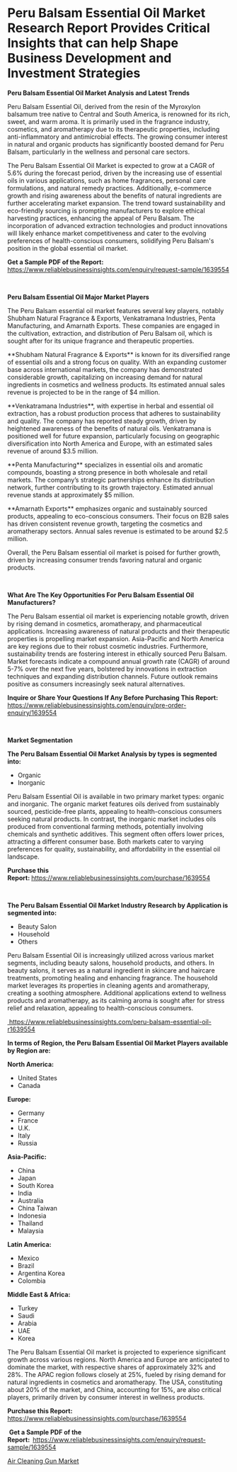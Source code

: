 <p><h1>Peru Balsam Essential Oil Market Research Report Provides Critical Insights that can help Shape Business Development and Investment Strategies</h1></p><p><strong>Peru Balsam Essential Oil Market Analysis and Latest Trends</strong></p>
<p><p>Peru Balsam Essential Oil, derived from the resin of the Myroxylon balsamum tree native to Central and South America, is renowned for its rich, sweet, and warm aroma. It is primarily used in the fragrance industry, cosmetics, and aromatherapy due to its therapeutic properties, including anti-inflammatory and antimicrobial effects. The growing consumer interest in natural and organic products has significantly boosted demand for Peru Balsam, particularly in the wellness and personal care sectors.</p><p>The Peru Balsam Essential Oil Market is expected to grow at a CAGR of 5.6% during the forecast period, driven by the increasing use of essential oils in various applications, such as home fragrances, personal care formulations, and natural remedy practices. Additionally, e-commerce growth and rising awareness about the benefits of natural ingredients are further accelerating market expansion. The trend toward sustainability and eco-friendly sourcing is prompting manufacturers to explore ethical harvesting practices, enhancing the appeal of Peru Balsam. The incorporation of advanced extraction technologies and product innovations will likely enhance market competitiveness and cater to the evolving preferences of health-conscious consumers, solidifying Peru Balsam's position in the global essential oil market.</p></p>
<p><strong>Get a Sample PDF of the Report:&nbsp;</strong> <a href="https://www.reliablebusinessinsights.com/enquiry/request-sample/1639554?utm_campaign=2203&utm_medium=2&utm_source=Github&utm_content=ia&utm_term=08022025&utm_id=peru-balsam-essential-oil">https://www.reliablebusinessinsights.com/enquiry/request-sample/1639554</a></p>
<p>&nbsp;</p>
<p><strong>Peru Balsam Essential Oil Major Market Players</strong></p>
<p><p>The Peru Balsam essential oil market features several key players, notably Shubham Natural Fragrance & Exports, Venkatramana Industries, Penta Manufacturing, and Amarnath Exports. These companies are engaged in the cultivation, extraction, and distribution of Peru Balsam oil, which is sought after for its unique fragrance and therapeutic properties.</p><p>**Shubham Natural Fragrance & Exports** is known for its diversified range of essential oils and a strong focus on quality. With an expanding customer base across international markets, the company has demonstrated considerable growth, capitalizing on increasing demand for natural ingredients in cosmetics and wellness products. Its estimated annual sales revenue is projected to be in the range of $4 million.</p><p>**Venkatramana Industries**, with expertise in herbal and essential oil extraction, has a robust production process that adheres to sustainability and quality. The company has reported steady growth, driven by heightened awareness of the benefits of natural oils. Venkatramana is positioned well for future expansion, particularly focusing on geographic diversification into North America and Europe, with an estimated sales revenue of around $3.5 million.</p><p>**Penta Manufacturing** specializes in essential oils and aromatic compounds, boasting a strong presence in both wholesale and retail markets. The company’s strategic partnerships enhance its distribution network, further contributing to its growth trajectory. Estimated annual revenue stands at approximately $5 million.</p><p>**Amarnath Exports** emphasizes organic and sustainably sourced products, appealing to eco-conscious consumers. Their focus on B2B sales has driven consistent revenue growth, targeting the cosmetics and aromatherapy sectors. Annual sales revenue is estimated to be around $2.5 million.</p><p>Overall, the Peru Balsam essential oil market is poised for further growth, driven by increasing consumer trends favoring natural and organic products.</p></p>
<p>&nbsp;</p>
<p><strong>What Are The Key Opportunities For Peru Balsam Essential Oil Manufacturers?</strong></p>
<p><p>The Peru Balsam essential oil market is experiencing notable growth, driven by rising demand in cosmetics, aromatherapy, and pharmaceutical applications. Increasing awareness of natural products and their therapeutic properties is propelling market expansion. Asia-Pacific and North America are key regions due to their robust cosmetic industries. Furthermore, sustainability trends are fostering interest in ethically sourced Peru Balsam. Market forecasts indicate a compound annual growth rate (CAGR) of around 5-7% over the next five years, bolstered by innovations in extraction techniques and expanding distribution channels. Future outlook remains positive as consumers increasingly seek natural alternatives.</p></p>
<p><strong>Inquire or Share Your Questions If Any Before Purchasing This Report:</strong> <a href="https://www.reliablebusinessinsights.com/enquiry/pre-order-enquiry/1639554?utm_campaign=2203&utm_medium=2&utm_source=Github&utm_content=ia&utm_term=08022025&utm_id=peru-balsam-essential-oil">https://www.reliablebusinessinsights.com/enquiry/pre-order-enquiry/1639554</a></p>
<p>&nbsp;</p>
<p><strong>Market Segmentation</strong></p>
<p><strong>The Peru Balsam Essential Oil Market Analysis by types is segmented into:</strong></p>
<p><ul><li>Organic</li><li>Inorganic</li></ul></p>
<p><p>Peru Balsam Essential Oil is available in two primary market types: organic and inorganic. The organic market features oils derived from sustainably sourced, pesticide-free plants, appealing to health-conscious consumers seeking natural products. In contrast, the inorganic market includes oils produced from conventional farming methods, potentially involving chemicals and synthetic additives. This segment often offers lower prices, attracting a different consumer base. Both markets cater to varying preferences for quality, sustainability, and affordability in the essential oil landscape.</p></p>
<p><strong>Purchase this Report:&nbsp;</strong><a href="https://www.reliablebusinessinsights.com/purchase/1639554?utm_campaign=2203&utm_medium=2&utm_source=Github&utm_content=ia&utm_term=08022025&utm_id=peru-balsam-essential-oil">https://www.reliablebusinessinsights.com/purchase/1639554</a></p>
<p>&nbsp;</p>
<p><strong>The Peru Balsam Essential Oil Market Industry Research by Application is segmented into:</strong></p>
<p><ul><li>Beauty Salon</li><li>Household</li><li>Others</li></ul></p>
<p><p>Peru Balsam Essential Oil is increasingly utilized across various market segments, including beauty salons, household products, and others. In beauty salons, it serves as a natural ingredient in skincare and haircare treatments, promoting healing and enhancing fragrance. The household market leverages its properties in cleaning agents and aromatherapy, creating a soothing atmosphere. Additional applications extend to wellness products and aromatherapy, as its calming aroma is sought after for stress relief and relaxation, appealing to health-conscious consumers.</p></p>
<p><a href="https://www.reliablebusinessinsights.com/peru-balsam-essential-oil-r1639554?utm_campaign=2203&utm_medium=2&utm_source=Github&utm_content=ia&utm_term=08022025&utm_id=peru-balsam-essential-oil">&nbsp;https://www.reliablebusinessinsights.com/peru-balsam-essential-oil-r1639554</a></p>
<p><strong>In terms of Region, the Peru Balsam Essential Oil Market Players available by Region are:</strong></p>
<p>
    <p> <strong> North America: </strong>
        <ul>
            <li>United States</li>
            <li>Canada</li>
        </ul>
        </p> 
    <p> <strong> Europe: </strong>
        <ul>
            <li>Germany</li>
            <li>France</li>
            <li>U.K.</li>
            <li>Italy</li>
            <li>Russia</li>
        </ul>
        </p> 
    <p> <strong> Asia-Pacific: </strong>
        <ul>
            <li>China</li>
            <li>Japan</li>
            <li>South Korea</li>
            <li>India</li>
            <li>Australia</li>
            <li>China Taiwan</li>
            <li>Indonesia</li>
            <li>Thailand</li>
            <li>Malaysia</li>
        </ul>
        </p> 
    <p> <strong> Latin America: </strong>
        <ul>
            <li>Mexico</li>
            <li>Brazil</li>
            <li>Argentina Korea</li>
            <li>Colombia</li>
        </ul>
        </p> 
    <p> <strong> Middle East & Africa: </strong>
        <ul>
            <li>Turkey</li>
            <li>Saudi</li>
            <li>Arabia</li>
            <li>UAE</li>
            <li>Korea</li>
        </ul>
    </p>
    </p>
<p><p>The Peru Balsam Essential Oil market is projected to experience significant growth across various regions. North America and Europe are anticipated to dominate the market, with respective shares of approximately 32% and 28%. The APAC region follows closely at 25%, fueled by rising demand for natural ingredients in cosmetics and aromatherapy. The USA, constituting about 20% of the market, and China, accounting for 15%, are also critical players, primarily driven by consumer interest in wellness products.</p></p>
<p><strong>Purchase this Report: </strong><a href="https://www.reliablebusinessinsights.com/purchase/1639554?utm_campaign=2203&utm_medium=2&utm_source=Github&utm_content=ia&utm_term=08022025&utm_id=peru-balsam-essential-oil">https://www.reliablebusinessinsights.com/purchase/1639554</a></p>
<p>&nbsp;<strong>Get a Sample PDF of the Report:&nbsp;&nbsp;</strong><a href="https://www.reliablebusinessinsights.com/enquiry/request-sample/1639554?utm_campaign=2203&utm_medium=2&utm_source=Github&utm_content=ia&utm_term=08022025&utm_id=peru-balsam-essential-oil">https://www.reliablebusinessinsights.com/enquiry/request-sample/1639554</a></p>
<p><strong></strong></p>
<p><p><a href="https://github.com/HobertDavis43/Market-Research-Report-List-1/blob/main/air-cleaning-gun-market.md?utm_campaign=2203&utm_medium=2&utm_source=Github&utm_content=ia&utm_term=08022025&utm_id=peru-balsam-essential-oil">Air Cleaning Gun Market</a></p></p>
